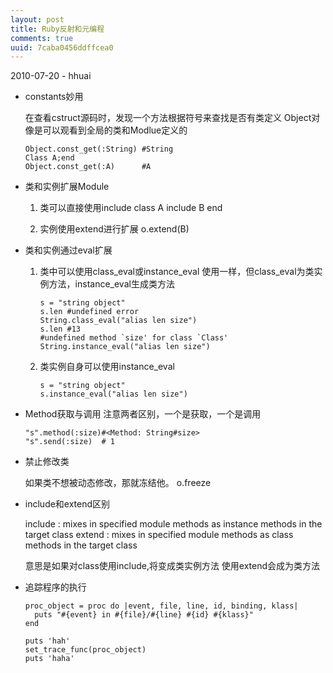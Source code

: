 ```yaml
---
layout: post
title: Ruby反射和元编程
comments: true
uuid: 7caba0456ddffcea0
---
```


<p class="meta">2010-07-20 - hhuai</p>

* constants妙用
  
  在查看cstruct源码时，发现一个方法根据符号来查找是否有类定义
  Object对像是可以观看到全局的类和Modlue定义的

      Object.const_get(:String) #String
      Class A;end
      Object.const_get(:A)      #A  

* 类和实例扩展Module

  1. 类可以直接使用include
         class A
           include B
         end

  2. 实例使用extend进行扩展
         o.extend(B)

* 类和实例通过eval扩展

  1. 类中可以使用class_eval或instance_eval
     使用一样，但class_eval为类实例方法，instance_eval生成类方法

         s = "string object"     	
         s.len #undefined error
         String.class_eval("alias len size")
         s.len #13   
         #undefined method `size' for class `Class'
         String.instance_eval("alias len size")

  2. 类实例自身可以使用instance_eval

         s = "string object"     
         s.instance_eval("alias len size")   

* Method获取与调用
    注意两者区别，一个是获取，一个是调用
    
      "s".method(:size)#<Method: String#size>
      "s".send(:size)  # 1
    

             
* 禁止修改类

    如果类不想被动态修改，那就冻结他。
      o.freeze  

* include和extend区别

  include : mixes in specified module methods as instance methods in the target class
  extend : mixes in specified module methods as class methods in the target class

  意思是如果对class使用include,将变成类实例方法
  使用extend会成为类方法


* 追踪程序的执行

      proc_object = proc do |event, file, line, id, binding, klass|
        puts "#{event} in #{file}/#{line} #{id} #{klass}"
      end
      
      puts 'hah'
      set_trace_func(proc_object)
      puts 'haha'